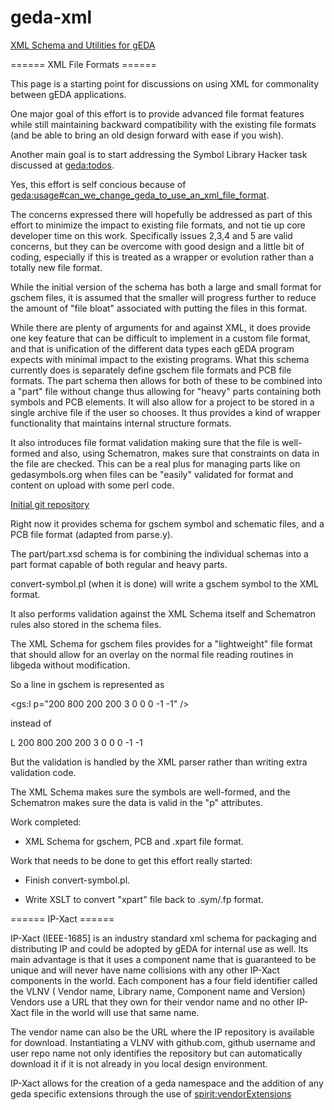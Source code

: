 # geda-xml

[XML Schema and Utilities for gEDA](http://wiki.geda-project.org/geda:xml_file_formats)

\====== XML File Formats ======

This page is a starting point for discussions on using XML for commonality between gEDA applications.

One major goal of this effort is to provide advanced file format features while still maintaining backward compatibility with the existing file formats (and be able to bring an old design forward with ease if you wish).

Another main goal is to start addressing the Symbol Library Hacker task discussed at [geda:todos](http://wiki.geda-project.org/geda:todos).

Yes, this effort is self concious because of [geda:usage#can_we_change_geda_to_use_an_xml_file_format](http://wiki.geda-project.org/geda:usage#can_we_change_geda_to_use_an_xml_file_format).

The concerns expressed there will hopefully be addressed as part of this effort to minimize the impact to existing file formats, and not tie up core developer time on this work.  Specifically issues 2,3,4 and 5 are valid concerns, but they can be overcome with good design and a little bit of coding, especially if this is treated as a wrapper or evolution rather than a totally new file format.

While the initial version of the schema has both a large and small format for gschem files, it is assumed that the smaller will progress further to reduce the amount of "file bloat" associated with putting the files in this format.

While there are plenty of arguments for and against XML, it does provide one key feature that can be difficult to implement in a custom file format, and that is unification of the different data types each gEDA program expects with minimal impact to the existing programs.  What this schema currently does is separately define gschem file formats and PCB file formats.  The part schema then allows for both of these to be combined into a "part" file without change thus allowing for "heavy" parts containing both symbols and PCB elements.  It will also allow for a project to be stored in a single archive file if the user so chooses.  It thus provides a kind of wrapper functionality that maintains internal structure formats.

It also introduces file format validation making sure that the file is well-formed and also, using Schematron, makes sure that constraints on data in the file are checked.  This can be a real plus for managing parts like on gedasymbols.org when files can be "easily" validated for format and content on upload with some perl code.

[Initial git repository](http://github.com/oblivian/geda-xml/tree/master)

Right now it provides schema for gschem symbol and schematic files, and a PCB file format (adapted from parse.y).

The part/part.xsd schema is for combining the individual schemas into a part format capable of both regular and heavy parts.

convert-symbol.pl (when it is done) will write a gschem symbol to the XML format.

It also performs validation against the XML Schema itself and Schematron rules also stored in the schema files.

The XML Schema for gschem files provides for a "lightweight" file format that should allow for an overlay on the normal file reading routines in libgeda without modification.

So a line in gschem is represented as

<gs:l p="200 800 200 200 3 0 0 0 -1 -1" />

instead of

L 200 800 200 200 3 0 0 0 -1 -1

But the validation is handled by the XML parser rather than writing extra validation code.

The XML Schema makes sure the symbols are well-formed, and the Schematron makes sure the data is valid in the "p" attributes.

Work completed:

  * XML Schema for gschem, PCB and .xpart file format.
  
Work that needs to be done to get this effort really started:

  * Finish convert-symbol.pl.
  
  * Write XSLT to convert "xpart" file back to .sym/.fp format.




====== IP-Xact ======

IP-Xact (IEEE-1685] is an industry standard xml schema for packaging and distributing IP and could be adopted by gEDA for internal use as well. Its main advantage is that it uses a component name that is guaranteed to be unique and will never have name collisions with any other IP-Xact components in the world. Each component has a four field identifier called the VLNV ( Vendor name, Library name, Component name and Version) Vendors use a URL that they own for their vendor name and no other IP-Xact file in the world will use that same name. 

The vendor name can also be the URL where the IP repository is available for download. Instantiating a VLNV  with github.com, github username and user repo name not only identifies the repository but can automatically download it if it is not already in you local design environment.

IP-Xact allows for the creation of a geda namespace and the addition of any geda specific extensions through the use of <spirit:vendorExtensions>



